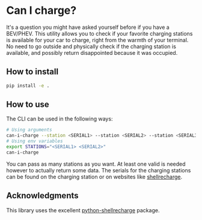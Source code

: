# Can I charge?

It's a question you might have asked yourself before if you have a BEV/PHEV.
This utility allows you to check if your favorite charging stations is available
for your car to charge, right from the warmth of your terminal. No need to go
outside and physically check if the charging station is available, and possibly
return disappointed because it was occupied.

## How to install

```bash
pip install -e .
```

## How to use

The CLI can be used in the following ways:

```bash
# Using arguments
can-i-charge --station <SERIAL1> --station <SERIAL2> --station <SERIAL3>
# Using env variables
export STATIONS="<SERIAL1> <SERIAL2>"
can-i-charge
```

You can pass as many stations as you want. At least one valid is needed however
to actually return some data. The serials for the charging stations can be found
on the charging station or on websites like [shellrecharge](https://www.shell.co.uk/electric-vehicle-charging/find-an-ev-charge-point.html).

## Acknowledgments

This library uses the excellent [python-shellrecharge](https://github.com/cyberjunky/python-shellrecharge) package.
